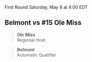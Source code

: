 First Round
Saturday, May 8 at 4:00 EDT
## Belmont vs #15 Ole Miss

> ***Ole Miss***  
> Regional Host

> ***Belmont***  
> Automatic Qualifier